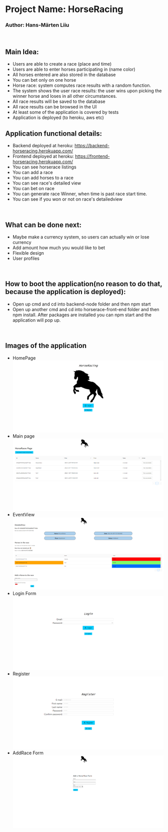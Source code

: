 # Project Name: HorseRacing
### Author: Hans-Märten Liiu
</br>

Main Idea:
-------------

* Users are able to create a race (place and time)
* Users are able to enter horses participating in (name color)
* All horses entered are also stored in the database
* You can bet only on one horse
* Horse race: system computes race results with a random function.
* The system shows the user race results: the user wins upon picking the winner horse and loses in all other circumstances.
* All race results will be saved to the database
* All race results can be browsed in the UI
* At least some of the application is covered by tests
* Application is deployed (to heroku, aws etc)

## Application functional details:
* Backend deployed at heroku: https://backend-horseracing.herokuapp.com/
* Frontend deployed at heroku: https://frontend-horseracing.herokuapp.com/
* You can see horserace listings
* You can add a race
* You can add horses to a race
* You can see race's detailed view
* You can bet on race
* You can generate race Winner, when time is past race start time.
* You can see if you won or not on race's detailedview


</br>

## What can be done next:
* Maybe make a currency system, so users can actually win or lose currency
* Add amount how much you would like to bet
* Flexible design
* User profiles

</br>

## How to boot the application(no reason to do that, because the application is deployed):
* Open up cmd and cd into backend-node folder and then npm start
* Open up another cmd and cd into horserace-front-end folder and then npm install. After packages are installed you can npm start and the application will pop up.

</br>

## Images of the application
* HomePage
![Source code](images/HomePage.PNG)
* Main page
![Source code](images/Main.PNG)
* EventView
![Source code](images/EventView.PNG)
* Login Form
![Source code](images/LogIn.PNG)
* Register
![Source code](images/Register.PNG)
* AddRace Form
![Source code](images/AddRace.PNG)
</br>

